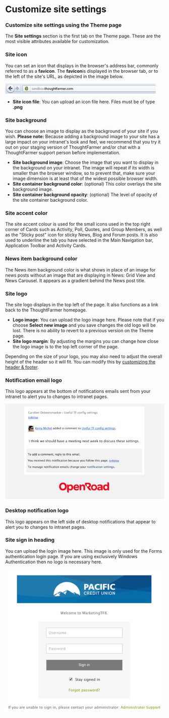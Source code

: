 # Customize site settings

### Customize site settings using the Theme page

The **Site settings** section is the first tab on the Theme page. These are the most visible attributes available for customization.

### Site icon

You can set an icon that displays in the browser's address bar, commonly referred to as a **favicon**. The **favicon**is displayed in the browser tab, or to the left of the site's URL, as depicted in the image below.

![](../../../../.gitbook/assets/1%20%28110%29.png)



* **Site icon file**: You can upload an icon file here. Files must be of type **.png**

### Site background

You can choose an image to display as the background of your site if you wish. **Please note:** Because adding a background image to your site has a large impact on your intranet's look and feel, we recommend that you try it out on your staging version of ThoughtFarmer and/or chat with a ThoughtFarmer support person before implementation.

* **Site background image**: Choose the image that you want to display in the background on your intranet. The image will repeat if its width is smaller than the browser window, so to prevent that, make sure your image dimension is at least that of the widest possible browser width.
* **Site container background color**: \(optional\) This color overlays the site background image.
* **Site container background opacity**: \(optional\) The level of opacity of the site container background color.

### Site accent color

The site accent colour is used for the small icons used in the top right corner of Cards such as Activity, Poll, Quotes, and Group Members, as well as the "Sticky post" icon for sticky News, Blog and Forum posts. It is also used to underline the tab you have selected in the Main Navigation bar, Application Toolbar and Activity Cards.

### News item background color

The News item background color is what shows in place of an image for news posts without an image that are displaying in News: Grid View and News Carousel. It appears as a gradient behind the News post title.

### Site logo

The site logo displays in the top left of the page. It also functions as a link back to the ThoughtFarmer homepage.

* **Logo image**: You can upload the logo image here. Please note that if you choose **Select new image** and you save changes the old logo will be lost. There is no ability to revert to a previous version on the Theme page.
* **Site logo margin**: By adjusting the margins you can change how close the logo image is to the top left corner of the page.

Depending on the size of your logo, you may also need to adjust the overall height of the header so it will fit. You can modify this by [customizing the header & footer](customize-the-header-and-footer.md).

### Notification email logo

This logo appears at the bottom of notifications emails sent from your intranet to alert you to changes to intranet pages.

![](../../../../.gitbook/assets/2%20%2864%29.png)

### Desktop notification logo

This logo appears on the left side of desktop notifications that appear to alert you to changes to intranet pages.

### Site sign in heading

You can upload the login image here. This image is only used for the Forms authentication login page. If you are using exclusively Windows Authentication then no logo is necessary here.  
 

![](../../../../.gitbook/assets/3%20%2859%29.png)

